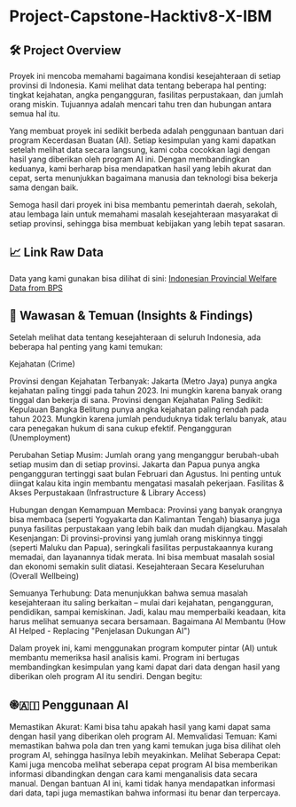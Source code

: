 # Project-Capstone-Hacktiv8-X-IBM

## 🛠️ Project Overview

Proyek ini mencoba memahami bagaimana kondisi kesejahteraan di setiap provinsi di Indonesia. Kami melihat data tentang beberapa hal penting: tingkat kejahatan, angka pengangguran, fasilitas perpustakaan, dan jumlah orang miskin. Tujuannya adalah mencari tahu tren dan hubungan antara semua hal itu.

Yang membuat proyek ini sedikit berbeda adalah penggunaan bantuan dari program Kecerdasan Buatan (AI). Setiap kesimpulan yang kami dapatkan setelah melihat data secara langsung, kami coba cocokkan lagi dengan hasil yang diberikan oleh program AI ini. Dengan membandingkan keduanya, kami berharap bisa mendapatkan hasil yang lebih akurat dan cepat, serta menunjukkan bagaimana manusia dan teknologi bisa bekerja sama dengan baik.

Semoga hasil dari proyek ini bisa membantu pemerintah daerah, sekolah, atau lembaga lain untuk memahami masalah kesejahteraan masyarakat di setiap provinsi, sehingga bisa membuat kebijakan yang lebih tepat sasaran.

## 📈 Link Raw Data

Data yang kami gunakan bisa dilihat di sini: [Indonesian Provincial Welfare Data from BPS](https://www.kaggle.com/datasets/leonss0711/indonesian-provincial-welfare-data-from-bps)

## 🧠 Wawasan & Temuan (Insights & Findings)

Setelah melihat data tentang kesejahteraan di seluruh Indonesia, ada beberapa hal penting yang kami temukan:

Kejahatan (Crime)

Provinsi dengan Kejahatan Terbanyak: Jakarta (Metro Jaya) punya angka kejahatan paling tinggi pada tahun 2023. Ini mungkin karena banyak orang tinggal dan bekerja di sana.
Provinsi dengan Kejahatan Paling Sedikit: Kepulauan Bangka Belitung punya angka kejahatan paling rendah pada tahun 2023. Mungkin karena jumlah penduduknya tidak terlalu banyak, atau cara penegakan hukum di sana cukup efektif.
Pengangguran (Unemployment)

Perubahan Setiap Musim: Jumlah orang yang menganggur berubah-ubah setiap musim dan di setiap provinsi. Jakarta dan Papua punya angka pengangguran tertinggi saat bulan Februari dan Agustus. Ini penting untuk diingat kalau kita ingin membantu mengatasi masalah pekerjaan.
Fasilitas & Akses Perpustakaan (Infrastructure & Library Access)

Hubungan dengan Kemampuan Membaca: Provinsi yang banyak orangnya bisa membaca (seperti Yogyakarta dan Kalimantan Tengah) biasanya juga punya fasilitas perpustakaan yang lebih baik dan mudah dijangkau.
Masalah Kesenjangan: Di provinsi-provinsi yang jumlah orang miskinnya tinggi (seperti Maluku dan Papua), seringkali fasilitas perpustakaannya kurang memadai, dan layanannya tidak merata. Ini bisa membuat masalah sosial dan ekonomi semakin sulit diatasi.
Kesejahteraan Secara Keseluruhan (Overall Wellbeing)

Semuanya Terhubung: Data menunjukkan bahwa semua masalah kesejahteraan itu saling berkaitan – mulai dari kejahatan, pengangguran, pendidikan, sampai kemiskinan. Jadi, kalau mau memperbaiki keadaan, kita harus melihat semuanya secara bersamaan.
Bagaimana AI Membantu (How AI Helped - Replacing "Penjelasan Dukungan AI")

Dalam proyek ini, kami menggunakan program komputer pintar (AI) untuk membantu memeriksa hasil analisis kami. Program ini bertugas membandingkan kesimpulan yang kami dapat dari data dengan hasil yang diberikan oleh program AI itu sendiri. Dengan begitu:

## ֎🇦🇮 Penggunaan AI
Memastikan Akurat: Kami bisa tahu apakah hasil yang kami dapat sama dengan hasil yang diberikan oleh program AI.
Memvalidasi Temuan: Kami memastikan bahwa pola dan tren yang kami temukan juga bisa dilihat oleh program AI, sehingga hasilnya lebih meyakinkan.
Melihat Seberapa Cepat: Kami juga mencoba melihat seberapa cepat program AI bisa memberikan informasi dibandingkan dengan cara kami menganalisis data secara manual.
Dengan bantuan AI ini, kami tidak hanya mendapatkan informasi dari data, tapi juga memastikan bahwa informasi itu benar dan terpercaya.
